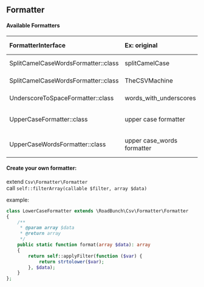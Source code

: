 ## Formatter

#### Available Formatters
 FormatterInterface | Ex: original | Ex: formatted 
:-----------|:----------|:-------
SplitCamelCaseWordsFormatter::class | splitCamelCase | split Camel Case 
SplitCamelCaseWordsFormatter::class | TheCSVMachine | The CSV Machine
UnderscoreToSpaceFormatter::class | words_with_underscores | words with underscores 
UpperCaseFormatter::class | upper case formatter | UPPER CASE FORMATTER 
UpperCaseWordsFormatter::class | upper case_words formatter | Upper Case_Words Formatter 

#### Create your own formatter:  
extend `Csv\Formatter\Formatter`  
call `self::filterArray(callable $filter, array $data)`

example:
```php
class LowerCaseFormatter extends \RoadBunch\Csv\Formatter\Formatter 
{
    /**
     * @param array $data
     * @return array
     */
    public static function format(array $data): array
    {
        return self::applyFilter(function ($var) {
            return strtolower($var);
        }, $data);
    }
};
```
